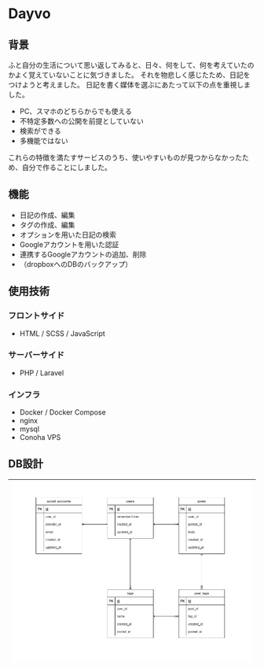 # Dayvo

## 背景
ふと自分の生活について思い返してみると、日々、何をして、何を考えていたのかよく覚えていないことに気づきました。
それを物悲しく感じたため、日記をつけようと考えました。
日記を書く媒体を選ぶにあたって以下の点を重視しました。

- PC、スマホのどちらからでも使える
- 不特定多数への公開を前提としていない
- 検索ができる
- 多機能ではない

これらの特徴を満たすサービスのうち、使いやすいものが見つからなかったため、自分で作ることにしました。

## 機能
- 日記の作成、編集
- タグの作成、編集
- オプションを用いた日記の検索
- Googleアカウントを用いた認証
- 連携するGoogleアカウントの追加、削除
- （dropboxへのDBのバックアップ）

## 使用技術

### フロントサイド
- HTML / SCSS / JavaScript

### サーバーサイド
- PHP / Laravel

### インフラ
- Docker / Docker Compose
- nginx
- mysql
- Conoha VPS

## DB設計

|![](img/er.png)|
|:-:|
